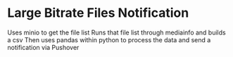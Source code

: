 # Large Bitrate Files Notification
Uses minio to get the file list
Runs that file list through mediainfo and builds a csv
Then uses pandas within python to process the data and send a notification via Pushover

